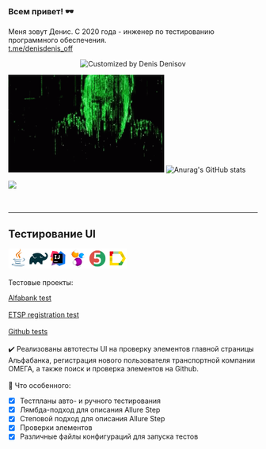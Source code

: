 ### Всем привет! :dark_sunglasses:
Меня зовут Денис. С 2020 года - инженер по тестированию программного обеспечения.</br>
<a target="_blank" href="https://t.me/denisdenis_off">t.me/denisdenis_off</a>

  
  <p align="center">
  <img title="Customized by Denis Denisov" src="https://readme-typing-svg.herokuapp.com?font=Press+Start+2P&size=25&color=18F77E&lines=Denis+Denisov;QA+Engineer">
</p>
  
   <img width="315" height="197" title="I'm watching you!" src="images/matrix-neo.gif"> ![Anurag's GitHub stats](https://github-readme-stats.vercel.app/api?username=denisofflive&show_icons=true&theme=dark)

<p align="left">
<a href="https://komarev.com/ghpvc/?username=denisofflive&style=plastic&color=9152C0">
  <img src="https://komarev.com/ghpvc/?username=denisofflive&style=plastic&color=9152C0"/>
</a>
</p>

 
  
___

## Тестирование UI
![This is an image](/icons/Java.png)![This is an image](/icons/Gradle.png)![This is an image](/icons/Intelij_IDEA.png)![This is an image](/icons/Selenide.png)![This is an image](/icons/JUnit5.png)![This is an image](/icons/Allure_Report.png)</br></br>
Тестовые проекты:

<a target="_blank" href="https://github.com/denisofflive/AlfaBankTests">Alfabank test</a></br></br>
<a target="_blank" href="https://github.com/denisofflive/ETSP-Registration-Test">ETSP registration test</a></br></br>
<a target="_blank" href="https://github.com/denisofflive/GithubTests">Github tests</a></br></br>
:heavy_check_mark: Реализованы автотесты UI на проверку элементов главной страницы Альфабанка, регистрация нового пользователя транспортной компании ОМЕГА, а также поиск и проверка элементов на Github.</br></br>
:triangular_flag_on_post: Что особенного:

- [x] Тестпланы авто- и ручного тестирования
- [x] Лямбда-подход для описания Allure Step
- [x] Степовой подход для описания Allure Step
- [x] Проверки элементов
- [x] Различные файлы конфигураций для запуска тестов
